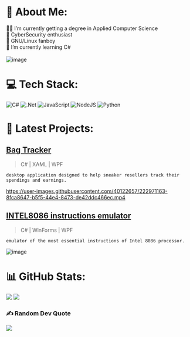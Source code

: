 
# 💫 About Me:
👨‍💻 I’m currently getting a degree in Applied Computer Science<br>🐉 CyberSecurity enthusiast<br>🐧 GNU/Linux fanboy<br>🌱 I’m currently learning C# <br>
<br>
![image](https://www.codewars.com/users/zoneel/badges/large)


# 💻 Tech Stack:
![C#](https://img.shields.io/badge/c%23-%23239120.svg?style=for-the-badge&logo=c-sharp&logoColor=white) ![.Net](https://img.shields.io/badge/.NET-5C2D91?style=for-the-badge&logo=.net&logoColor=white) ![JavaScript](https://img.shields.io/badge/javascript-%23323330.svg?style=for-the-badge&logo=javascript&logoColor=%23F7DF1E) ![NodeJS](https://img.shields.io/badge/node.js-6DA55F?style=for-the-badge&logo=node.js&logoColor=white) ![Python](https://img.shields.io/badge/python-3670A0?style=for-the-badge&logo=python&logoColor=ffdd54)
# 🚧 Latest Projects:

## [Bag Tracker](https://github.com/zoneel/BagTrackerLandingUI)

> C# | XAML | WPF

    desktop application designed to help sneaker resellers track their spendings and earnings.
    
 https://user-images.githubusercontent.com/40122657/222971163-8fca8647-b5f5-44e4-8473-de42ddc466ec.mp4

## [INTEL8086 instructions emulator](https://github.com/zoneel/intel8086-emulator)

> C# | WinForms | WPF

    emulator of the most essential instructions of Intel 8086 processor.
    
![image](https://user-images.githubusercontent.com/40122657/222281872-8be74876-6e33-4a90-aa9d-362b52f317a7.png)

# 📊 GitHub Stats:
![](https://github-readme-streak-stats.herokuapp.com/?user=zoneel&theme=vue-dark&hide_border=false)
![](https://github-readme-stats.vercel.app/api/top-langs/?username=zoneel&theme=vue-dark&hide_border=false&include_all_commits=true&count_private=true&layout=compact)
### ✍️ Random Dev Quote
![](https://quotes-github-readme.vercel.app/api?type=vetical&theme=dark)

